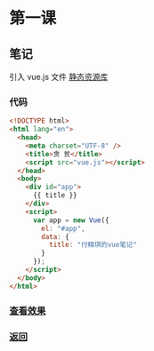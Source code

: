 # 第一课

## 笔记

引入 vue.js 文件
[静态资源库](https://www.bootcdn.cn/)

### 代码

```html
<!DOCTYPE html>
<html lang="en">
  <head>
    <meta charset="UTF-8" />
    <title>贪 贫</title>
    <script src="vue.js"></script>
  </head>
  <body>
    <div id="app">
      {{ title }}
    </div>
    <script>
      var app = new Vue({
        el: "#app",
        data: {
          title: "付精琪的vue笔记"
        }
      });
    </script>
  </body>
</html>
```

### [查看效果](1.html "内容展示")

### [返回](../index.html)
